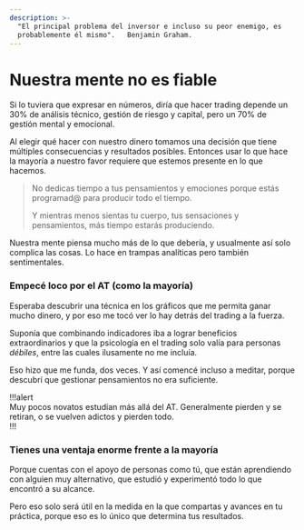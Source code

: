 ```yaml
---
description: >-
  "El principal problema del inversor e incluso su peor enemigo, es
  probablemente él mismo".   Benjamin Graham.
---
```


# Nuestra mente no es fiable

Si lo tuviera que expresar en números, diría que hacer trading depende un 30% de análisis técnico, gestión de riesgo y capital, pero un 70% de gestión mental y emocional.

Al elegir qué hacer con nuestro dinero tomamos una decisión que tiene múltiples consecuencias y resultados posibles. Entonces usar lo que hace la mayoría a nuestro favor requiere que estemos presente en lo que hacemos.

> No dedicas tiempo a tus pensamientos y emociones porque estás programad@ para producir todo el tiempo.
>
> Y mientras menos sientas tu cuerpo, tus sensaciones y pensamientos, más tiempo estarás produciendo.

Nuestra mente piensa mucho más de lo que debería, y usualmente así solo complica las cosas. Lo hace en trampas analíticas pero también sentimentales.

### Empecé loco por el AT (como la mayoría)

Esperaba descubrir una técnica en los gráficos que me permita ganar mucho dinero, y por eso me tocó ver lo hay detrás del trading a la fuerza.

Suponía que combinando indicadores iba a lograr beneficios extraordinarios y que la psicología en el trading solo valía para personas _débiles_, entre las cuales ilusamente no me incluía.

Eso hizo que me funda, dos veces. Y así comencé incluso a meditar, porque descubrí que gestionar pensamientos no era suficiente.

!!!alert\
Muy pocos novatos estudian más allá del AT. Generalmente pierden y se retiran, o se vuelven adictos y pierden todo.\
!!!

### Tienes una ventaja enorme frente a la mayoría

Porque cuentas con el apoyo de personas como tú, que están aprendiendo con alguien muy alternativo, que estudió y experimentó todo lo que encontró a su alcance.

Pero eso solo será útil en la medida en la que compartas y avances en tu práctica, porque eso es lo único que determina tus resultados.

##
